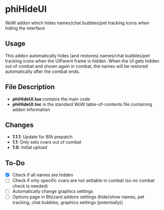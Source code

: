 # phiHideUI
WoW addon which hides names/chat bubbles/pet tracking icons when hiding the interface

## Usage
This addon automatically hides (and restores) names/chat bubbles/pet tracking icons when the UIParent frame is hidden. When the UI gets hidden out of combat and shown again in combat, the names will be restored automatically after the combat ends.

## File Description
- **phiHideUI.lua** contains the main code
- **phiHideUI.toc** is the standard WoW table-of-contents file containing addon information

## Changes
- **1.1.1**: Update for BfA prepatch
- **1.1**: Only sets cvars out of combat
- **1.0**: Initial upload

## To-Do
- [x] Check if all names are hidden
- [ ] Check if only specific cvars are not settable in combat (so no combat check is needed)
- [ ] Automatically change graphics settings
- [ ] Options page in Blizzard addons settings (hide/show names, pet tracking, chat bubbles, graphics settings (potentially))